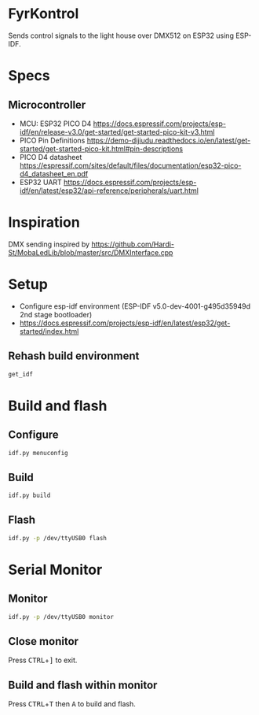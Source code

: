# FyrKontrol
Sends control signals to the light house over DMX512 on ESP32 using ESP-IDF.

# Specs
## Microcontroller
* MCU: ESP32 PICO D4 https://docs.espressif.com/projects/esp-idf/en/release-v3.0/get-started/get-started-pico-kit-v3.html
* PICO Pin Definitions https://demo-dijiudu.readthedocs.io/en/latest/get-started/get-started-pico-kit.html#pin-descriptions
* PICO D4 datasheet https://espressif.com/sites/default/files/documentation/esp32-pico-d4_datasheet_en.pdf
* ESP32 UART https://docs.espressif.com/projects/esp-idf/en/latest/esp32/api-reference/peripherals/uart.html

# Inspiration
DMX sending inspired by https://github.com/Hardi-St/MobaLedLib/blob/master/src/DMXInterface.cpp

# Setup
* Configure esp-idf environment (ESP-IDF v5.0-dev-4001-g495d35949d 2nd stage bootloader)
* https://docs.espressif.com/projects/esp-idf/en/latest/esp32/get-started/index.html

## Rehash build environment
```bash
get_idf
```

# Build and flash

## Configure
```bash
idf.py menuconfig
```

## Build
```bash
idf.py build
```

## Flash
```bash
idf.py -p /dev/ttyUSB0 flash
```

# Serial Monitor
## Monitor
```bash
idf.py -p /dev/ttyUSB0 monitor
```

## Close monitor
Press <kbd>CTRL</kbd>+<kbd>]</kbd> to exit.

## Build and flash within monitor
Press <kbd>CTRL</kbd>+<kbd>T</kbd> then <kbd>A</kbd> to build and flash.

